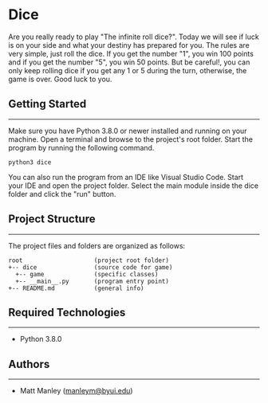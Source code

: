 # Dice
Are you really ready to play "The infinite roll dice?". Today we will see if luck is on your side and what your destiny has prepared for you. 
The rules are very simple, just roll the dice. If you get the number "1", you win 100 points and if you get the number "5", you win 50 points. 
But be careful!, you can only keep rolling dice if you get any 1 or 5 during the turn, otherwise, the game is over. Good luck to you.



## Getting Started
---
Make sure you have Python 3.8.0 or newer installed and running on your machine. Open a terminal and 
browse to the project's root folder. Start the program by running the following command.
```
python3 dice 
```
You can also run the program from an IDE like Visual Studio Code. Start your IDE and open the 
project folder. Select the main module inside the dice folder and click the "run" button.

## Project Structure
---
The project files and folders are organized as follows:
```
root                    (project root folder)
+-- dice                (source code for game)
  +-- game              (specific classes)
  +-- __main__.py       (program entry point)
+-- README.md           (general info)
```

## Required Technologies
---
* Python 3.8.0

## Authors
---
* Matt Manley (manleym@byui.edu)
